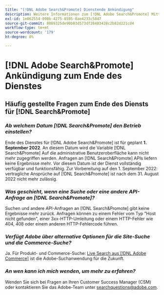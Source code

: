 ```yaml
---
title: "[!DNL Adobe Search&Promote] Dienstende Ankündigung"
description: Weitere Informationen zum [!DNL Adobe Search&Promote] Mitteilung zum Ende des Dienstes.
exl-id: 1e062554-090b-4275-8595-8ae4233c58d7
source-git-commit: 8089325de90b03d573df28483428c2b82d221cd4
workflow-type: tm+mt
source-wordcount: '179'
ht-degree: 0%

---
```


# [!DNL Adobe Search&Promote] Ankündigung zum Ende des Dienstes

## Häufig gestellte Fragen zum Ende des Diensts für [!DNL Search&Promote]

### **_Ab welchem Datum [!DNL Search&Promote] den Betrieb einstellen?_**

Ende des Dienstes für [!DNL Adobe Search&Promote] ist für geplant **1. September 2022**. An diesem Datum wird die Variable [!DNL Search&Promote] Auf die administrative Benutzeroberfläche kann nicht mehr zugegriffen werden. Anfragen an [!DNL Search&Promote] APIs liefern keine Ergebnisse mehr. Vor diesem Datum ist der Dienst vollständig verfügbar und funktionsfähig. Zur Vorbereitung auf den 1. September 2022: vertragliche Ansprüche auf [!DNL Search&Promote] ist nach dem 31. August 2022 nicht mehr zulässig.

### **_Was geschieht, wenn eine Suche oder eine andere API-Anfrage an [!DNL Search&Promote]?_**

Suchen und andere API-Anfragen an [!DNL Search&Promote] gibt keine Ergebnisse mehr zurück. Anfragen können zu einem Fehler vom Typ &quot;Host nicht gefunden&quot;, einer 3xx-HTTP-Umleitung oder einem HTTP-Fehler wie 404, 408 oder einem anderen HTTP-Fehlercode führen.

### **_Verfügt Adobe über alternative Optionen für die Site-Suche und die Commerce-Suche?_**

Ja. Für Produkt- und Commerce-Suche: [Live Search aus [!DNL Adobe Commerce]](https://devdocs.magento.com/live-search/overview.html) ist die Adobe-Suchanwendung für die Zukunft.

<!-- ### **_Can Adobe recommend any frameworks or platforms that offer features similar to Search&Promote?_**

  Yes. If the Search&Promote feature is critical to your marketing strategy, consider the many open-source frameworks that exist to power search, including [Apache Solr](https://solr.apache.org/) and [Elastic Free and Open](https://www.elastic.co/about/free-and-open).  

  Also, both [AWS](https://aws.amazon.com/cloudsearch/) and [Microsoft&reg; Azure](https://azure.microsoft.com/en-us/services/search/) provide cloud-native search capabilities on their respective cloud platforms. You can integrate both options into Adobe Experience Manager Sites to power site search and more. -->

### **_An wen kann ich mich wenden, um mehr zu erfahren?_**

Wenden Sie sich bei Fragen an Ihren Customer Success Manager (CSM) oder kontaktieren Sie das Adobe-Team unter [searchquestions@adobe.com](mailto:searchquestions@adobe.com).
